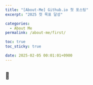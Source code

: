 ```yaml
---
title: "[About-Me] Github.io 첫 포스팅"
excerpt: "2025 첫 목표 달성"

categories:
  - About Me
permalink: /about-me/first/

toc: true
toc_sticky: true

date: 2025-02-05 00:01:01+0900
---
```

 
## 📒 
 